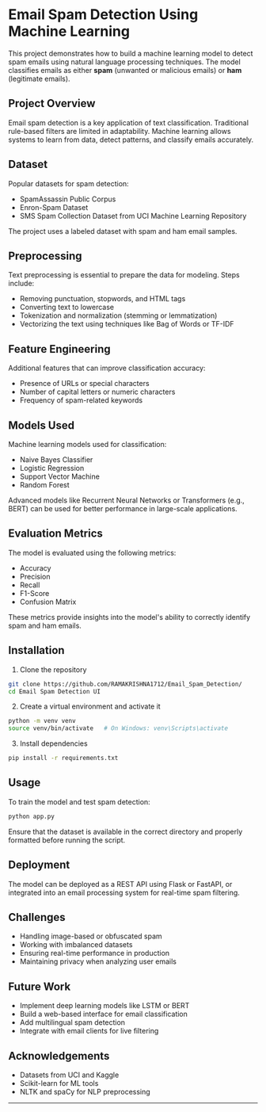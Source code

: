 # Email Spam Detection Using Machine Learning

This project demonstrates how to build a machine learning model to detect spam emails using natural language processing techniques. The model classifies emails as either **spam** (unwanted or malicious emails) or **ham** (legitimate emails).

## Project Overview

Email spam detection is a key application of text classification. Traditional rule-based filters are limited in adaptability. Machine learning allows systems to learn from data, detect patterns, and classify emails accurately.

## Dataset

Popular datasets for spam detection:

* SpamAssassin Public Corpus
* Enron-Spam Dataset
* SMS Spam Collection Dataset from UCI Machine Learning Repository

The project uses a labeled dataset with spam and ham email samples.

## Preprocessing

Text preprocessing is essential to prepare the data for modeling. Steps include:

* Removing punctuation, stopwords, and HTML tags
* Converting text to lowercase
* Tokenization and normalization (stemming or lemmatization)
* Vectorizing the text using techniques like Bag of Words or TF-IDF

## Feature Engineering

Additional features that can improve classification accuracy:

* Presence of URLs or special characters
* Number of capital letters or numeric characters
* Frequency of spam-related keywords

## Models Used

Machine learning models used for classification:

* Naive Bayes Classifier
* Logistic Regression
* Support Vector Machine
* Random Forest

Advanced models like Recurrent Neural Networks or Transformers (e.g., BERT) can be used for better performance in large-scale applications.

## Evaluation Metrics

The model is evaluated using the following metrics:

* Accuracy
* Precision
* Recall
* F1-Score
* Confusion Matrix

These metrics provide insights into the model's ability to correctly identify spam and ham emails.

## Installation

1. Clone the repository

```bash
git clone https://github.com/RAMAKRISHNA1712/Email_Spam_Detection/
cd Email Spam Detection UI
```

2. Create a virtual environment and activate it

```bash
python -m venv venv
source venv/bin/activate   # On Windows: venv\Scripts\activate
```

3. Install dependencies

```bash
pip install -r requirements.txt
```

## Usage

To train the model and test spam detection:

```bash
python app.py
```

Ensure that the dataset is available in the correct directory and properly formatted before running the script.

## Deployment

The model can be deployed as a REST API using Flask or FastAPI, or integrated into an email processing system for real-time spam filtering.

## Challenges

* Handling image-based or obfuscated spam
* Working with imbalanced datasets
* Ensuring real-time performance in production
* Maintaining privacy when analyzing user emails

## Future Work

* Implement deep learning models like LSTM or BERT
* Build a web-based interface for email classification
* Add multilingual spam detection
* Integrate with email clients for live filtering


## Acknowledgements

* Datasets from UCI and Kaggle
* Scikit-learn for ML tools
* NLTK and spaCy for NLP preprocessing

---


